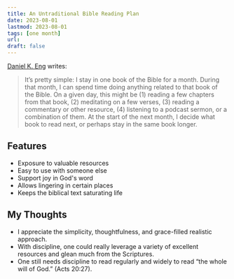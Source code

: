```yaml
---
title: An Untraditional Bible Reading Plan
date: 2023-08-01
lastmod: 2023-08-01
tags: [one month]
url:
draft: false
---
```


[Daniel K. Eng](https://sola.network/article/an-untraditional-bible-reading-plan/) writes:

> It’s pretty simple: I stay in one book of the Bible for a month. During that month, I can spend time doing anything related to that book of the Bible. On a given day, this might be (1) reading a few chapters from that book, (2) meditating on a few verses, (3) reading a commentary or other resource, (4) listening to a podcast sermon, or a combination of them.  At the start of the next month, I decide what book to read next, or perhaps stay in the same book longer.


## Features

- Exposure to valuable resources
- Easy to use with someone else
- Support joy in God's word
- Allows lingering in certain places
- Keeps the biblical text saturating life 



## My Thoughts
- I appreciate the simplicity, thoughtfulness, and grace-filled realistic approach.
- With discipline, one could really leverage a variety of excellent resources and glean much from the Scriptures.
- One still needs discipline to read regularly and widely to read “the whole will of God.” (Acts 20:27).
